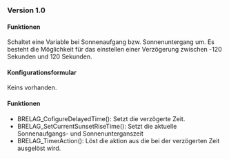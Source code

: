 ### Version 1.0
   
#### Funktionen 
Schaltet eine Variable bei Sonnenaufgang bzw. Sonnenuntergang um. Es besteht die Möglichkeit für das einstellen einer Verzögerung zwischen -120 Sekunden und 120 Sekunden. 


#### Konfigurationsformular

Keins vorhanden.

#### Funktionen

* BRELAG_CofigureDelayedTime():
Setzt die verzögerte Zeit.
* BRELAG_SetCurrentSunsetRiseTime():
Setzt die aktuelle Sonnenaufgangs- und Sonnenunterganszeit
* BRELAG_TimerAction():
Löst die aktion aus die bei der verzögerten Zeit ausgelöst wird.

